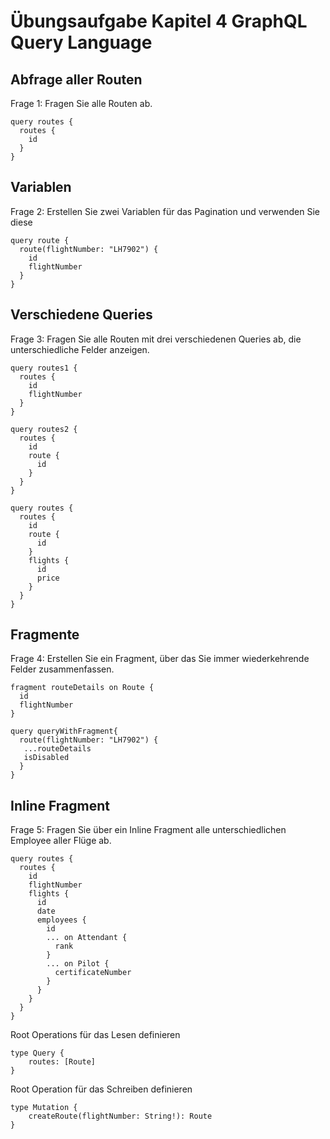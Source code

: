 # Übungsaufgabe Kapitel 4 GraphQL Query Language 

## Abfrage aller Routen 
Frage 1: Fragen Sie alle Routen ab.

```
query routes {
  routes {
    id
  }
}
```

## Variablen  
Frage 2: Erstellen Sie zwei Variablen für das Pagination und verwenden Sie diese

```
query route {
  route(flightNumber: "LH7902") {
    id
    flightNumber
  }
}
```

## Verschiedene Queries  
Frage 3: Fragen Sie alle Routen mit drei verschiedenen Queries ab, die unterschiedliche Felder anzeigen.


```
query routes1 {
  routes {
    id
    flightNumber
  }
}
```

```
query routes2 {
  routes {
    id
    route {
      id
    }
  }
}
```

```
query routes {
  routes {
    id
    route {
      id
    }
    flights {
      id
      price
    }
  }
}

```

## Fragmente  
Frage 4: Erstellen Sie ein Fragment, über das Sie immer wiederkehrende Felder zusammenfassen. 

```
fragment routeDetails on Route {
  id
  flightNumber
}

query queryWithFragment{
  route(flightNumber: "LH7902") {
   ...routeDetails
   isDisabled
  }
}
```

## Inline Fragment 

Frage 5: Fragen Sie über ein Inline Fragment alle unterschiedlichen Employee aller Flüge ab.



```
query routes {
  routes {
    id
    flightNumber
    flights {
      id
      date
      employees {
        id
        ... on Attendant {
          rank
        }
        ... on Pilot {
          certificateNumber
        }
      }
    }
  }
}
```



Root Operations für das Lesen definieren 

```
type Query { 
	routes: [Route]
}
```

Root Operation für das Schreiben definieren 

```
type Mutation {
	createRoute(flightNumber: String!): Route
}
```